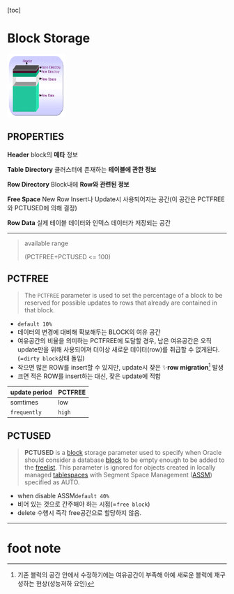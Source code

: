 [toc]

# Block Storage

<img src="./assets/image-20230717165749657.png" alt="image-20230717165749657" style="zoom:33%;" />

## PROPERTIES

**Header**
block의 **메타** 정보

**Table Directory**
클러스터에 존재하는 **테이블에 관한 정보**

**Row Directory**
Block내에 **Row와 관련된 정보**

**Free Space**
New Row Insert나 Update시 사용되어지는 공간(이 공간은 PCTFREE와 PCTUSED에 의해 결정)

**Row Data**
실제 테이블 데이터와 인덱스 데이터가 저장되는 공간

---

> available range
>
> (PCTFREE+PCTUSED <= 100) 

## PCTFREE

> The `PCTFREE` parameter is used to set the percentage of a block to be reserved for possible updates to rows that already are contained in that block.

- `default 10%`
- 데이터의 변경에 대비해 확보해두는 BLOCK의 여유 공간
- 여유공간의 비율을 의미하는 PCTFREE에 도달할 경우, 남은 여유공간은 오직 update만을 위해 사용되어져 더이상 새로운 데이터(row)를 취급할 수 없게된다.(=`dirty block`상태 돌입)
- 작으면 많은 ROW를 insert할 수 있지만, update시 잦은 ✨**row migration**[^row migration] 발생
- 크면 적은 ROW를 insert하는 대신, 잦은 update에 적합

| update period | PCTFREE |
| ------------- | ------- |
| somtimes      | low     |
| `frequently`  | `high`  |

## PCTUSED

> **PCTUSED** is a [block](https://www.orafaq.com/wiki/Data_block) storage parameter used to specify when Oracle should consider a database [block](https://www.orafaq.com/wiki/Block) to be empty enough to be added to the [freelist](https://www.orafaq.com/wiki/Freelist).
> This parameter is ignored for objects created in locally managed [tablespaces](https://www.orafaq.com/wiki/Tablespace) with Segment Space Management ([ASSM](https://www.orafaq.com/wiki/ASSM)) specified as AUTO.

- when disable ASSM`default 40%`
- 비어 있는 것으로 간주해야 하는 시점(=`free block`)
- delete 수행시 즉각 free공간으로 할당하지 않음.

---

# foot note

[^row migration]: 기존 블럭의 공간 안에서 수정하기에는 여유공간이 부족해 아예 새로운 블럭에 재구성하는 현상(성능저하 요인)


